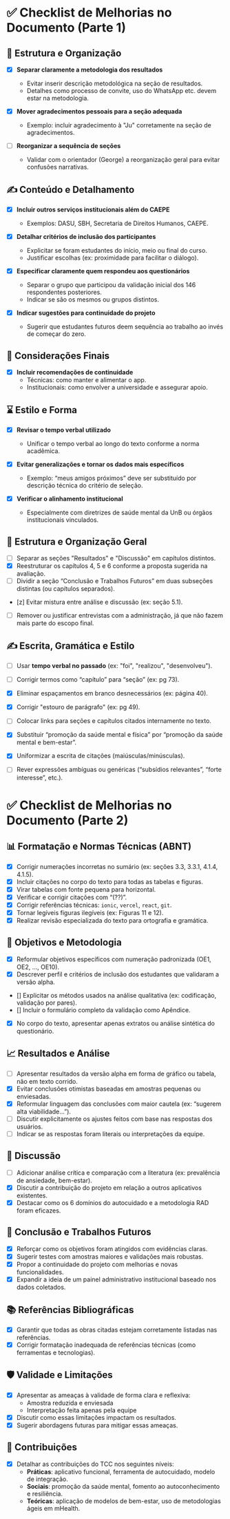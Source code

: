 # ✅ Checklist de Melhorias no Documento (Parte 1)

## 🔁 Estrutura e Organização

- [x] **Separar claramente a metodologia dos resultados**
  - Evitar inserir descrição metodológica na seção de resultados.
  - Detalhes como processo de convite, uso do WhatsApp etc. devem estar na metodologia.

- [x] **Mover agradecimentos pessoais para a seção adequada**
  - Exemplo: incluir agradecimento à "Ju" corretamente na seção de agradecimentos.

- [ ] **Reorganizar a sequência de seções**
  - Validar com o orientador (George) a reorganização geral para evitar confusões narrativas.

## ✍️ Conteúdo e Detalhamento

- [x] **Incluir outros serviços institucionais além do CAEPE**
  - Exemplos: DASU, SBH, Secretaria de Direitos Humanos, CAEPE.

- [x] **Detalhar critérios de inclusão dos participantes**
  - Explicitar se foram estudantes do início, meio ou final do curso.
  - Justificar escolhas (ex: proximidade para facilitar o diálogo).

- [x] **Especificar claramente quem respondeu aos questionários**
  - Separar o grupo que participou da validação inicial dos 146 respondentes posteriores.
  - Indicar se são os mesmos ou grupos distintos.

- [x] **Indicar sugestões para continuidade do projeto**
  - Sugerir que estudantes futuros deem sequência ao trabalho ao invés de começar do zero.

## 🧾 Considerações Finais

- [x] **Incluir recomendações de continuidade**
  - Técnicas: como manter e alimentar o app.
  - Institucionais: como envolver a universidade e assegurar apoio.

## ⌛ Estilo e Forma

- [x] **Revisar o tempo verbal utilizado**
  - Unificar o tempo verbal ao longo do texto conforme a norma acadêmica.

- [x] **Evitar generalizações e tornar os dados mais específicos**
  - Exemplo: “meus amigos próximos” deve ser substituído por descrição técnica do critério de seleção.

- [x] **Verificar o alinhamento institucional**
  - Especialmente com diretrizes de saúde mental da UnB ou órgãos institucionais vinculados.

## 🧩 Estrutura e Organização Geral

- [ ] Separar as seções "Resultados" e "Discussão" em capítulos distintos.
- [x] Reestruturar os capítulos 4, 5 e 6 conforme a proposta sugerida na avaliação.
- [ ] Dividir a seção “Conclusão e Trabalhos Futuros” em duas subseções distintas (ou capítulos separados).
- [z] Evitar mistura entre análise e discussão (ex: seção 5.1).
- [ ] Remover ou justificar entrevistas com a administração, já que não fazem mais parte do escopo final.

## ✍️ Escrita, Gramática e Estilo

- [ ] Usar **tempo verbal no passado** (ex: "foi", "realizou", "desenvolveu").
- [ ] Corrigir termos como “capítulo” para “seção” (ex: pg 73).
- [x] Eliminar espaçamentos em branco desnecessários (ex: página 40).
- [x] Corrigir "estouro de parágrafo" (ex: pg 49).
- [ ] Colocar links para seções e capítulos citados internamente no texto.
- [x] Substituir “promoção da saúde mental e física” por “promoção da saúde mental e bem-estar”.
- [x] Uniformizar a escrita de citações (maiúsculas/minúsculas).
- [ ] Rever expressões ambíguas ou genéricas (“subsídios relevantes”, “forte interesse”, etc.).


# ✅ Checklist de Melhorias no Documento (Parte 2)

## 📊 Formatação e Normas Técnicas (ABNT)

- [x] Corrigir numerações incorretas no sumário (ex: seções 3.3, 3.3.1, 4.1.4, 4.1.5).
- [x] Incluir citações no corpo do texto para todas as tabelas e figuras.
- [x] Virar tabelas com fonte pequena para horizontal.
- [x] Verificar e corrigir citações com “(??)”.
- [x] Corrigir referências técnicas: `ionic`, `vercel`, `react`, `git`.
- [x] Tornar legíveis figuras ilegíveis (ex: Figuras 11 e 12).
- [x] Realizar revisão especializada do texto para ortografia e gramática.

## 🎯 Objetivos e Metodologia

- [x] Reformular objetivos específicos com numeração padronizada (OE1, OE2, ..., OE10).
- [x] Descrever perfil e critérios de inclusão dos estudantes que validaram a versão alpha.
- [] Explicitar os métodos usados na análise qualitativa (ex: codificação, validação por pares).
- [] Incluir o formulário completo da validação como Apêndice.
- [x] No corpo do texto, apresentar apenas extratos ou análise sintética do questionário.

## 📈 Resultados e Análise

- [ ] Apresentar resultados da versão alpha em forma de gráfico ou tabela, não em texto corrido.
- [x] Evitar conclusões otimistas baseadas em amostras pequenas ou enviesadas.
- [x] Reformular linguagem das conclusões com maior cautela (ex: “sugerem alta viabilidade…”).
- [ ] Discutir explicitamente os ajustes feitos com base nas respostas dos usuários.
- [ ] Indicar se as respostas foram literais ou interpretações da equipe.

## 🔬 Discussão

- [ ] Adicionar análise crítica e comparação com a literatura (ex: prevalência de ansiedade, bem-estar).
- [x] Discutir a contribuição do projeto em relação a outros aplicativos existentes.
- [x] Destacar como os 6 domínios do autocuidado e a metodologia RAD foram eficazes.

## 📌 Conclusão e Trabalhos Futuros

- [x] Reforçar como os objetivos foram atingidos com evidências claras.
- [x] Sugerir testes com amostras maiores e validações mais robustas.
- [x] Propor a continuidade do projeto com melhorias e novas funcionalidades.
- [x] Expandir a ideia de um painel administrativo institucional baseado nos dados coletados.

## 📚 Referências Bibliográficas

- [x] Garantir que todas as obras citadas estejam corretamente listadas nas referências.
- [x] Corrigir formatação inadequada de referências técnicas (como ferramentas e tecnologias).

## 🛡️ Validade e Limitações

- [x] Apresentar as ameaças à validade de forma clara e reflexiva:
  - Amostra reduzida e enviesada
  - Interpretação feita apenas pela equipe
- [x] Discutir como essas limitações impactam os resultados.
- [x] Sugerir abordagens futuras para mitigar essas ameaças.

## 🧠 Contribuições

- [x] Detalhar as contribuições do TCC nos seguintes níveis:
  - **Práticas**: aplicativo funcional, ferramenta de autocuidado, modelo de integração.
  - **Sociais**: promoção da saúde mental, fomento ao autoconhecimento e resiliência.
  - **Teóricas**: aplicação de modelos de bem-estar, uso de metodologias ágeis em mHealth.
